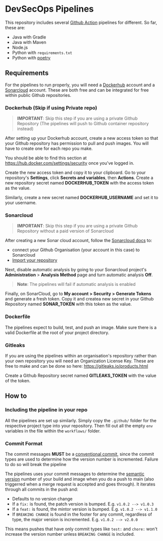 # DevSecOps Pipelines

This repository includes several [Github Action](https://github.com/features/actions) pipelines for different. So far, these are:

- Java with Gradle
- Java with Maven
- Node.js
- Python with `requirements.txt`
- Python with [poetry](https://python-poetry.org/)

## Requirements

For the pipelines to run properly, you will need a [Dockerhub](https://hub.docker.com/) account and a [Sonarcloud](https://sonarcloud.io/login) account. These are both free and can be integrated for free within public Github repositories.

### Dockerhub (Skip if using Private repo)

> **IMPORTANT**: Skip this step if you are using a private Github Repository (The pipelines will push to Github container repository instead)

After setting up your Dockerhub account, create a new access token so that your Github repository has permission to pull and push images. You will have to create one for each repo you make.

You should be able to find this section at https://hub.docker.com/settings/security once you've logged in.

Create the new access token and copy it to your clipboard. Go to your repository's **Settings**, click **Secrets and variables**, then **Actions**. Create a new repository secret named **DOCKERHUB_TOKEN** with the access token as the value.

Similarly, create a new secret named **DOCKERHUB_USERNAME** and set it to your username.

### Sonarcloud

> **IMPORTANT**: Skip this step if you are using a private Github Repository without a paid version of Sonarcloud

After creating a new Sonar cloud account, follow the [Sonarcloud docs](https://docs.sonarsource.com/sonarcloud/getting-started/github/#set-up-your-analysis) to:

- connect your Github Organisation (your account in this case) to Sonarcloud
- [Import your repository](https://docs.sonarsource.com/sonarcloud/getting-started/github/#import-repositories)

Next, disable automatic analysis by going to your Sonarcloud project's **Administration** > **Analysis Method** page and turn automatic analysis **Off**.

> **Note**: The pipelines will fail if automatic analysis is enabled

Finally, on SonarCloud, go to **My account > Security > Generate Tokens** and generate a fresh token. Copy it and createa new secret in your Github Repository named **SONAR_TOKEN** with this token as the value.

### Dockerfile

The pipelines expect to build, test, and push an image. Make sure there is a valid Dockerfile at the root of your project directory. 

### Gitleaks

If you are using the pipelines within an organisation's repository rather than your own repository you will need an Organization License Key. These are free to make and can be done so here: https://gitleaks.io/products.html

Create a Github Repository secret named **GITLEAKS_TOKEN** with the value of the token.

## How to

### Including the pipeline in your repo
All the pipelines are set up similarly. Simply copy the `.github/` folder for the respective project type into your repository. Then fill out all the empty `env` variables in the file within the `workflows/` folder.


### Commit Format
The commit messages **MUST** be a [conventional commit](https://www.conventionalcommits.org/en/v1.0.0/), since the commit types are used to determine how the version number is incremented. Failure to do so will break the pipeline

The pipelines uses your commit messages to determine the [semantic version](https://semver.org/) number of your build and image when you do a push to main (also triggerred when a merge request is accepted and goes through). It iterates through all commits in the push and:

- Defaults to no version change
- If a `fix:` is found, the patch version is bumped. E.g. `v1.0.2 --> v1.0.3`
- If a `feat:` is found, the mintor version is bumped. E.g. `v1.0.2 --> v1.1.0`
- If `BREAKING CHANGE` is found in the footer for any commit, regardless of type, the major version is incremented. E.g. `v1.0.2 --> v2.0.0`

This means pushes that have only commit types like `test:` and `chore:` won't increase the version number unless `BREAKING CHANGE` is included.